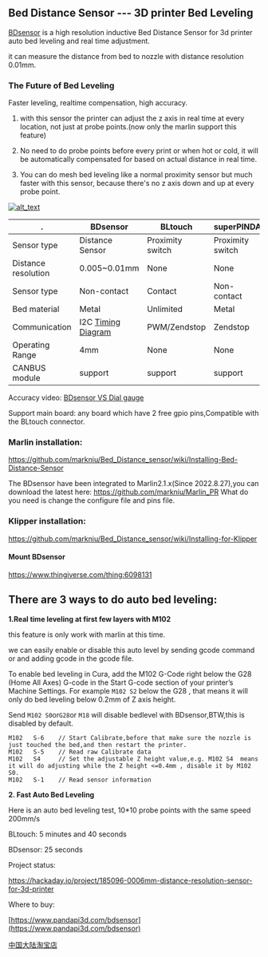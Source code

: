 ## Bed Distance Sensor --- 3D printer Bed Leveling

[BDsensor](https://www.pandapi3d.com/bdsensor) is a high resolution inductive Bed Distance Sensor for 3d printer auto bed leveling and real time adjustment.

it can measure the distance from bed to nozzle with distance resolution 0.01mm.
 
### The Future of Bed Leveling

Faster leveling, realtime compensation, high accuracy.

1. with this sensor the printer can adjust the z axis in real time at every location, not just at probe points.(now only the marlin support this feature)

2. No need to do probe points before every print or when hot or cold, it will be automatically compensated for based on actual distance in real time.
 
3. You can do mesh bed leveling like a normal proximity sensor but much faster with this sensor, because there's no z axis down and up at every probe point.


[<img alt="alt_text"   src="https://raw.githubusercontent.com/markniu/Bed_Distance_sensor/main/doc/images/mainv.jpg" />](https://www.youtube.com/watch?v=yx8pluEu0sg)
 
 . | BDsensor | BLtouch |superPINDA
--- | --- |--- |---
Sensor type |Distance Sensor| Proximity switch | Proximity switch
Distance resolution |0.005~0.01mm| None | None
Sensor type |Non-contact | Contact |Non-contact
Bed material |Metal| Unlimited | Metal
Communication |I2C [Timing Diagram](https://github.com/markniu/Bed_Distance_sensor/wiki/Data-Protocol)| PWM/Zendstop | Zendstop
Operating Range|4mm|None|None
CANBUS module|support|support|support

Accuracy video: [BDsensor VS  Dial gauge](https://youtu.be/SLDsKLupcrk)

Support main board: any board which have 2 free gpio pins,Compatible with the BLtouch	connector. 


### Marlin installation:
https://github.com/markniu/Bed_Distance_sensor/wiki/Installing-Bed-Distance-Sensor

The BDsensor have been integrated to Marlin2.1.x(Since 2022.8.27),you can download the latest here: https://github.com/markniu/Marlin_PR What do you need is change the configure file and pins file.

### Klipper installation:
https://github.com/markniu/Bed_Distance_sensor/wiki/Installing-for-Klipper

#### Mount BDsensor
https://www.thingiverse.com/thing:6098131

## There are 3 ways to do auto bed leveling:
**1.Real time leveling at first few layers with M102**

this feature is only work with marlin at this time.

we can easily enable or disable this auto level by sending gcode command or and adding gcode in the gcode file.

To enable bed leveling in Cura, add the M102 G-Code right below the G28 (Home All Axes) G-code in the Start G-code section of your printer’s Machine Settings.
For example `M102 S2` below the G28 , that means it will only do bed leveling below 0.2mm of Z axis height.

Send `M102 S0`or`G28`or `M18` will disable bedlevel with BDsensor,BTW,this is disabled by default.

```
M102   S-6    // Start Calibrate,before that make sure the nozzle is just touched the bed,and then restart the printer. 
M102   S-5    // Read raw Calibrate data
M102   S4     // Set the adjustable Z height value,e.g. M102 S4  means it will do adjusting while the Z height <=0.4mm , disable it by M102 S0.
M102   S-1    // Read sensor information
```

**2. Fast Auto Bed Leveling**

Here is an auto bed leveling test, 10*10 probe points with the same speed 200mm/s

BLtouch: 5 minutes and 40 seconds

BDsensor: 25 seconds


Project status:

https://hackaday.io/project/185096-0006mm-distance-resolution-sensor-for-3d-printer

Where to buy:

[https://www.pandapi3d.com/bdsensor](https://www.pandapi3d.com/bdsensor)

[中国大陆淘宝店](https://item.taobao.com/item.htm?spm=a1z10.1-c.w4004-14344044600.5.60a16ff77NRBL5&id=684572042388)




